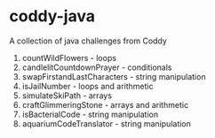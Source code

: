 # coddy-java
A collection of java challenges from Coddy

1. countWildFlowers - loops
2. candlelitCountdownPrayer - conditionals
3. swapFirstandLastCharacters - string manipulation
4. isJailNumber - loops and arithmetic
5. simulateSkiPath - arrays
6. craftGlimmeringStone - arrays and arithmetic
7. isBacterialCode - string manipulation
8. aquariumCodeTranslator - string manipulation
